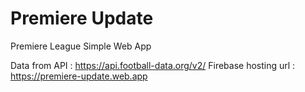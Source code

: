 # Premiere Update
Premiere League Simple Web App


Data from API : https://api.football-data.org/v2/
Firebase hosting url : https://premiere-update.web.app 
